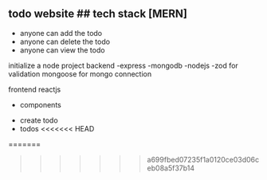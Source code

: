 ## todo website ## tech stack [MERN]

- anyone can add the todo 
- anyone can delete the todo 
- anyone can view the todo 

initialize a node project 
backend 
-express
-mongodb
-nodejs
-zod for validation 
mongoose for mongo connection

frontend
reactjs 
 - components 
 + create todo 
 + todos
<<<<<<< HEAD
 
=======
>>>>>>> a699fbed07235f1a0120ce03d06ceb08a5f37b14
